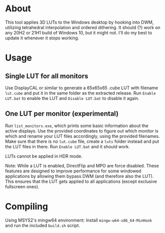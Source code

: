 # About
This tool applies 3D LUTs to the Windows desktop by hooking into DWM, utilizing tetrahedral interpolation and ordered dithering. It should (?) work on any 20H2 or 21H1 build of Windows 10, but it might not. I'll do my best to update it whenever it stops working.

# Usage
## Single LUT for all monitors
Use DisplayCAL or similar to generate a 65x65x65 .cube LUT with filename `lut.cube` and put it in the same folder as the extracted release. Run `Enable LUT.bat` to enable the LUT and `Disable LUT.bat` to disable it again.

## One LUT per monitor (experimental)
Run `list_monitors.exe`, which prints some basic information about the active displays. Use the provided coordinates to figure out which monitor is which and rename your LUT files accordingly, using the provided filenames. Make sure that there is no `lut.cube` file, create a `luts` folder instead and put the LUT files in there. Run `Enable LUT.bat` and it should work.

LUTs cannot be applied in HDR mode.

Note: While a LUT is enabled, DirectFlip and MPO are force disabled. These features are designed to improve performance for some windowed applications by allowing them bypass DWM (and therefore also the LUT). This ensures that the LUT gets applied to all applications (except exclusive fullscreen ones).

# Compiling
Using MSYS2's mingw64 environment: Install `mingw-w64-x86_64-MinHook` and run the included `build.sh` script.
